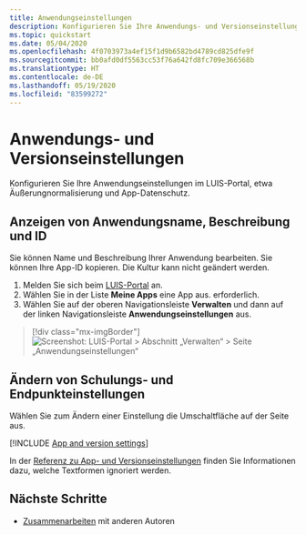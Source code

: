 ```yaml
---
title: Anwendungseinstellungen
description: Konfigurieren Sie Ihre Anwendungs- und Versionseinstellungen (etwa für Äußerungsnormalisierung und App-Datenschutz) im LUIS-Portal.
ms.topic: quickstart
ms.date: 05/04/2020
ms.openlocfilehash: 4f0703973a4ef15f1d9b6582bd4789cd825dfe9f
ms.sourcegitcommit: bb0afd0df5563cc53f76a642fd8fc709e366568b
ms.translationtype: HT
ms.contentlocale: de-DE
ms.lasthandoff: 05/19/2020
ms.locfileid: "83599272"
---
```

# <a name="application-and-version-settings"></a>Anwendungs- und Versionseinstellungen

Konfigurieren Sie Ihre Anwendungseinstellungen im LUIS-Portal, etwa Äußerungnormalisierung und App-Datenschutz.

## <a name="view-application-name-description-and-id"></a>Anzeigen von Anwendungsname, Beschreibung und ID

Sie können Name und Beschreibung Ihrer Anwendung bearbeiten. Sie können Ihre App-ID kopieren. Die Kultur kann nicht geändert werden.

1. Melden Sie sich beim [LUIS-Portal](https://www.luis.ai) an.
1. Wählen Sie in der Liste **Meine Apps** eine App aus.
erforderlich.
1. Wählen Sie auf der oberen Navigationsleiste **Verwalten** und dann auf der linken Navigationsleiste **Anwendungseinstellungen** aus.

> [!div class="mx-imgBorder"]
> ![Screenshot: LUIS-Portal > Abschnitt „Verwalten“ > Seite „Anwendungseinstellungen“](media/app-settings/luis-portal-manage-section-application-settings.png)


## <a name="change-training-and-endpoint-settings"></a>Ändern von Schulungs- und Endpunkteinstellungen

Wählen Sie zum Ändern einer Einstellung die Umschaltfläche auf der Seite aus.

[!INCLUDE [App and version settings](includes/app-version-settings.md)]


In der [Referenz zu App- und Versionseinstellungen](luis-reference-application-settings.md) finden Sie Informationen dazu, welche Textformen ignoriert werden.

## <a name="next-steps"></a>Nächste Schritte

* [Zusammenarbeiten](luis-how-to-collaborate.md) mit anderen Autoren